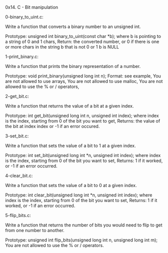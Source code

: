 0x14. C - Bit manipulation

0-binary_to_uint.c:

Write a function that converts a binary number to an unsigned int.

Prototype: unsigned int binary_to_uint(const char *b);
where b is pointing to a string of 0 and 1 chars,
Return: the converted number, or 0 if
there is one or more chars in the string b that is not 0 or 1
b is NULL

1-print_binary.c:

Write a function that prints the binary representation of a number.

Prototype: void print_binary(unsigned long int n);
Format: see example,
You are not allowed to use arrays,
You are not allowed to use malloc,
You are not allowed to use the % or / operators,

2-get_bit.c:

Write a function that returns the value of a bit at a given index.

Prototype: int get_bit(unsigned long int n, unsigned int index);
where index is the index, starting from 0 of the bit you want to get,
Returns: the value of the bit at index index or -1 if an error occured.


3-set_bit.c:

Write a function that sets the value of a bit to 1 at a given index.

Prototype: int set_bit(unsigned long int *n, unsigned int index);
where index is the index, starting from 0 of the bit you want to set,
Returns: 1 if it worked, or -1 if an error occurred.


4-clear_bit.c:

Write a function that sets the value of a bit to 0 at a given index.

Prototype: int clear_bit(unsigned long int *n, unsigned int index);
where index is the index, starting from 0 of the bit you want to set,
Returns: 1 if it worked, or -1 if an error occurred.

5-flip_bits.c:

Write a function that returns the number of bits you would need to flip to get from one number to another.

Prototype: unsigned int flip_bits(unsigned long int n, unsigned long int m);
You are not allowed to use the % or / operators.
